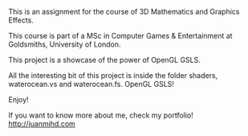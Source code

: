 
This is an assignment for the course of 3D Mathematics and Graphics Effects.

This course is part of a MSc in Computer Games & Entertainment at Goldsmiths, University of London.

This project is a showcase of the power of OpenGL GSLS.

All the interesting bit of this project is inside the folder shaders, waterocean.vs and waterocean.fs. OpenGL GSLS!

Enjoy!

If you want to know more about me, check my portfolio! http://juanmihd.com
